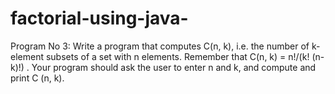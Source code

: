 # factorial-using-java-
Program No 3: Write a program that computes C(n, k), i.e. the number of k-element subsets of a set with n elements. Remember that C(n, k) = n!/(k! (n-k)!) . Your program should ask the user to enter n and k, and compute and print C (n, k). 
